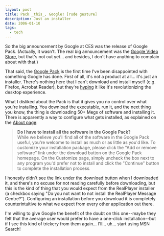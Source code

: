 ```yaml
---
layout: post
title: Pack _this_, Google! [rude gesture]
description: Just an installer
date: 2006-01-10
tags:
  - tech
---
```


So the big announcement by Google at CES was the release of Google Pack. (Actually, it wasn't. The real big announcement was the [Google Video Store](http://www.google.com/press/pressrel/video_marketplace.html), but that's not out yet... and besides, I don't have anything to complain about with that.)  
  
That said, the [Google Pack](http://pack.google.com/) is the first time I've been disappointed with something Google has done. First of all, it's not a product at all... it's just an installer. There's nothing here that I can't download and install myself (e.g. Firefox, Acrobat Reader), but they're [hyping](http://googleblog.blogspot.com/2006/01/make-your-computer-just-work.html) it like it's revolutionizing the desktop experience.  
  
What I disliked about the Pack is that it gives you no control over what you're installing. You download the executable, run it, and the next thing you know, the thing is downloading 50+ Megs of software and installing it. There is apparently a way to configure what gets installed, as explained on the [About page](http://pack.google.com/about.html):  
  

> **Do I have to install all the software in the Google Pack?**  
> While we believe you'll find all of the software in the Google Pack useful, you're welcome to install as much or as little as you'd like. To customize your installation package, please click the "Add or remove software" link under the download button on the Google Pack homepage. On the Customize page, simply uncheck the box next to any program you'd prefer not to install and click the "Continue" button to complete the installation process.  

I honestly didn't see the link under the download button when I downloaded it, and there's no excuse for not reading carefully before downloading, but this is the kind of thing that you would expect from the RealPlayer installer (a checkbox saying "Do you not want to not install the RealPlayer Message Centre?"). Configuring an installation before you download it is completely counterintuitive to what we expect from every other application out there.  
  
I'm willing to give Google the benefit of the doubt on this one--maybe they felt that the average user would prefer to have a one-click installation--but if I see this kind of trickery from them again... I'll... uh... start using MSN Search!  